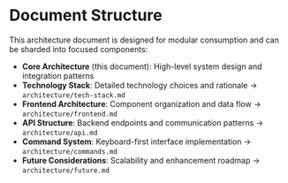 # Document Structure
This architecture document is designed for modular consumption and can be sharded into focused components:

- **Core Architecture** (this document): High-level system design and integration patterns
- **Technology Stack**: Detailed technology choices and rationale → `architecture/tech-stack.md`
- **Frontend Architecture**: Component organization and data flow → `architecture/frontend.md`
- **API Structure**: Backend endpoints and communication patterns → `architecture/api.md`
- **Command System**: Keyboard-first interface implementation → `architecture/commands.md`
- **Future Considerations**: Scalability and enhancement roadmap → `architecture/future.md`
